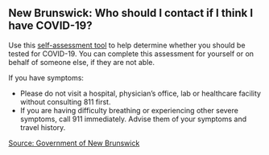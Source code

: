 ## New Brunswick: Who should I contact if I think I have COVID-19?

Use this [self-assessment tool](https://www2.gnb.ca/content/gnb/en/departments/ocmoh/cdc/content/respiratory_diseases/coronavirus.html) to help determine whether you should be tested for COVID-19. You can complete this assessment for yourself or on behalf of someone else, if they are not able.

If you have symptoms:

- Please do not visit a hospital, physician’s office, lab or healthcare facility without consulting 811 first.
- If you are having difficulty breathing or experiencing other severe symptoms, call 911 immediately. Advise them of your symptoms and travel history.

[Source: Government of New Brunswick](https://www2.gnb.ca/content/gnb/en/departments/ocmoh/cdc/content/respiratory_diseases/coronavirus.html)
